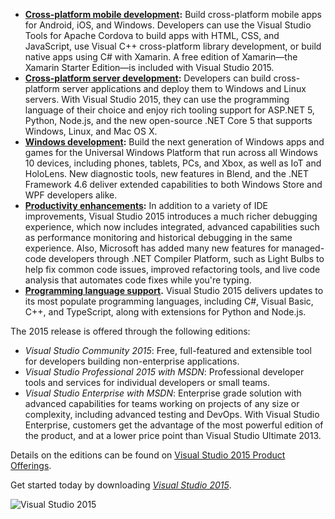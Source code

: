 <properties
	pageTitle="Visual Studio 2015"
	description="Visual Studio 2015 delivers new capabilities to help developers achieve more and extends that productivity and power across multiple platforms—from Windows to Linux to iOS and Android—to meet the demands of today's diverse, mobile-first, cloud-first world. And, for the first time, Visual Studio setup lets you select a variety of third-party extensions to include with your installation."
	slug="vs2015"
    order="100"
	keywords="visual studio, visualstudio, ide"
/>

- **[Cross-platform mobile development](../crossplatmobile):** Build cross-platform mobile apps for Android, iOS, and Windows. Developers can use the Visual Studio Tools for Apache Cordova to build apps with HTML, CSS, and JavaScript, use Visual C++ cross-platform library development, or build native apps using C# with Xamarin. A free edition of Xamarin—the Xamarin Starter Edition—is included with Visual Studio 2015.
- **[Cross-platform server development](../xplatserver):** Developers can build cross-platform server applications and deploy them to Windows and Linux servers. With Visual Studio 2015, they can use the programming language of their choice and enjoy rich tooling support for ASP.NET 5, Python, Node.js, and the new open-source .NET Core 5 that supports Windows, Linux, and Mac OS X.
- **[Windows development](../windows):** Build the next generation of Windows apps and games for the Universal Windows Platform that run across all Windows 10 devices, including phones, tablets, PCs, and Xbox, as well as IoT and HoloLens. New diagnostic tools, new features in Blend, and the .NET Framework 4.6 deliver extended capabilities to both Windows Store and WPF developers alike.
- **[Productivity enhancements](../productivity):** In addition to a variety of IDE improvements, Visual Studio 2015 introduces a much richer debugging experience, which now includes integrated, advanced capabilities such as performance monitoring and historical debugging in the same experience. Also, Microsoft has added many new features for managed-code developers through .NET Compiler Platform, such as Light Bulbs to help fix common code issues, improved refactoring tools, and live code analysis that automates code fixes while you're typing.
- **[Programming language support](../languages).** Visual Studio 2015 delivers updates to its most populate programming languages, including C#, Visual Basic, C++, and TypeScript, along with extensions for Python and Node.js.

The 2015 release is offered through the following editions:

- *Visual Studio Community 2015*: Free, full-featured and extensible tool for developers building non-enterprise applications.
- *Visual Studio Professional 2015 with MSDN*: Professional developer tools and services for individual developers or small teams.  
- *Visual Studio Enterprise with MSDN*: Enterprise grade solution with advanced capabilities for teams working on projects of any size or complexity, including advanced testing and DevOps. With Visual Studio Enterprise, customers get the advantage of the most powerful edition of the product, and at a lower price point than Visual Studio Ultimate 2013.


Details on the editions can be found on [Visual Studio 2015 Product Offerings](https://www.visualstudio.com/products/vs-2015-product-editions).
 
Get started today by downloading [_Visual Studio 2015_](https://www.visualstudio.com/en-us/downloads/).

![Visual Studio 2015](_assets/vs2015.png)
